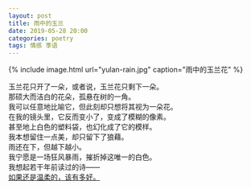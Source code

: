```yaml
---
layout: post
title: 雨中的玉兰
date: 2019-05-28 20:00
categories: poetry
tags: 情感 季语
---
```


{% include image.html url="yulan-rain.jpg" caption="雨中的玉兰花" %}

玉兰花只开了一朵，或者说，玉兰花只剩下一朵。  
那硕大而洁白的花朵，孤悬在树的一角。  
我可以任意地比喻它，但此刻却只想将其视为一朵花。  
在我的镜头里，它反而变小了，变成了模糊的像素。  
甚至地上白色的塑料袋，也幻化成了它的模样。  
我本想留住一点美，却只留下了狼藉。  
雨还在下，但越下越小。  
我宁愿是一场狂风暴雨，摧折掉这唯一的白色。  
我想起若干年前读过的诗——  
[如果还是温柔的，该有多好。](https://www.ptt.cc/bbs/poem/M.1294848075.A.097.html)
